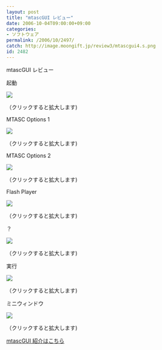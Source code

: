 ```yaml
---
layout: post
title: "mtascGUI レビュー"
date: 2006-10-04T09:00:00+09:00
categories:
- ソフトウェア
permalink: /2006/10/2497/
catch: http://image.moongift.jp/review3/mtascgui4.s.png
id: 2482
---
```

mtascGUI レビュー  
<!--more-->

起動

  

[![](http://image.moongift.jp/review3/mtascgui1.s.png)](http://image.moongift.jp/review3/mtascgui1.png)  
  
（クリックすると拡大します)

  

MTASC Options 1

  

[![](http://image.moongift.jp/review3/mtascgui2.s.png)](http://image.moongift.jp/review3/mtascgui2.png)  
  
（クリックすると拡大します)

  

MTASC Options 2

  

[![](http://image.moongift.jp/review3/mtascgui3.s.png)](http://image.moongift.jp/review3/mtascgui3.png)  
  
（クリックすると拡大します)

  

Flash Player

  

[![](http://image.moongift.jp/review3/mtascgui4.s.png)](http://image.moongift.jp/review3/mtascgui4.png)  
  
（クリックすると拡大します)

  

？

  

[![](http://image.moongift.jp/review3/mtascgui5.s.png)](http://image.moongift.jp/review3/mtascgui5.png)  
  
（クリックすると拡大します)

  

実行

  

[![](http://image.moongift.jp/review3/mtascgui6.s.png)](http://image.moongift.jp/review3/mtascgui6.png)  
  
（クリックすると拡大します)

  

ミニウィンドウ

  

[![](http://image.moongift.jp/review3/mtascgui7.s.png)](http://image.moongift.jp/review3/mtascgui7.png)  
  
（クリックすると拡大します)

  

[mtascGUI 紹介はこちら](http://fw.moongift.jp/intro/i-2496.html)

